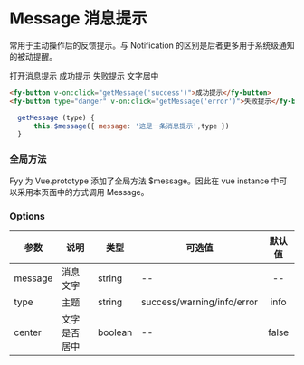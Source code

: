 # Message 消息提示
常用于主动操作后的反馈提示。与 Notification 的区别是后者更多用于系统级通知的被动提醒。

<fy-button v-on:click="getMessage('info')">打开消息提示</fy-button>
<fy-button v-on:click="getMessage('success')">成功提示</fy-button>
<fy-button type="danger" v-on:click="getMessage('error')">失败提示</fy-button>
<fy-button v-on:click="getMessageCenter('success')">文字居中</fy-button>

```html
<fy-button v-on:click="getMessage('success')">成功提示</fy-button>
<fy-button type="danger" v-on:click="getMessage('error')">失败提示</fy-button>
```
```js
  getMessage (type) {
      this.$message({ message: '这是一条消息提示',type })
  }
```

### 全局方法
Fyy 为 Vue.prototype 添加了全局方法 $message。因此在 vue instance 中可以采用本页面中的方式调用 Message。

### Options
| 参数    | 说明         | 类型    | 可选值                     | 默认值 |
| ------- | ------------ | ------- | -------------------------- | :----: |
| message | 消息文字     | string  | --                         |   --   |
| type    | 主题         | string  | success/warning/info/error |  info  |
| center  | 文字是否居中 | boolean | --                         | false  |